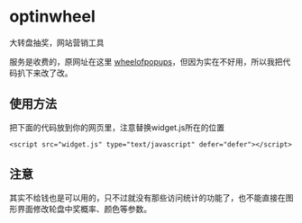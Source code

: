# optinwheel
大转盘抽奖，网站营销工具

服务是收费的，原网址在这里 [wheelofpopups](https://www.wheelofpopups.com/)，但因为实在不好用，所以我把代码扒下来改了改。

## 使用方法
把下面的代码放到你的网页里，注意替换widget.js所在的位置
```
<script src="widget.js" type="text/javascript" defer="defer"></script>
```

## 注意
其实不给钱也是可以用的，只不过就没有那些访问统计的功能了，也不能直接在图形界面修改轮盘中奖概率、颜色等参数。
